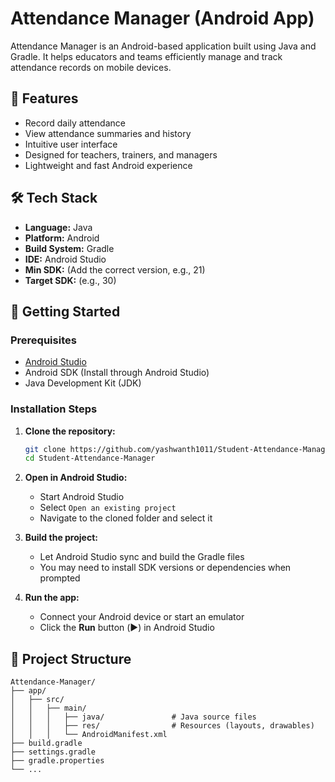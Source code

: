 
# Attendance Manager (Android App)

Attendance Manager is an Android-based application built using Java and Gradle. It helps educators and teams efficiently manage and track attendance records on mobile devices.

## 📱 Features

- Record daily attendance
- View attendance summaries and history
- Intuitive user interface
- Designed for teachers, trainers, and managers
- Lightweight and fast Android experience

## 🛠 Tech Stack

- **Language:** Java
- **Platform:** Android
- **Build System:** Gradle
- **IDE:** Android Studio
- **Min SDK:** (Add the correct version, e.g., 21)
- **Target SDK:** (e.g., 30)

## 🚀 Getting Started

### Prerequisites

- [Android Studio](https://developer.android.com/studio)
- Android SDK (Install through Android Studio)
- Java Development Kit (JDK)

### Installation Steps

1. **Clone the repository:**

   ```bash
   git clone https://github.com/yashwanth1011/Student-Attendance-Manager.git
   cd Student-Attendance-Manager
   ```

2. **Open in Android Studio:**
   - Start Android Studio
   - Select `Open an existing project`
   - Navigate to the cloned folder and select it

3. **Build the project:**
   - Let Android Studio sync and build the Gradle files
   - You may need to install SDK versions or dependencies when prompted

4. **Run the app:**
   - Connect your Android device or start an emulator
   - Click the **Run** button (▶️) in Android Studio

## 📂 Project Structure

```
Attendance-Manager/
├── app/
│   ├── src/
│   │   ├── main/
│   │   │   ├── java/               # Java source files
│   │   │   ├── res/                # Resources (layouts, drawables)
│   │   │   └── AndroidManifest.xml
├── build.gradle
├── settings.gradle
├── gradle.properties
└── ...
```
